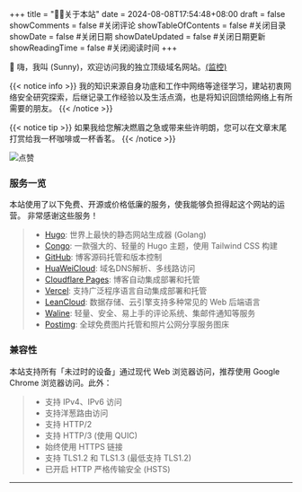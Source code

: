 +++
title = "👨‍🎓关于本站"
date = 2024-08-08T17:54:48+08:00
draft = false
showComments = false         #关闭评论
showTableOfContents = false  #关闭目录
showDate = false             #关闭日期
showDateUpdated = false      #关闭日期更新
showReadingTime = false     #关闭阅读时间
+++


👋 嗨，我叫 (Sunny)，欢迎访问我的独立顶级域名网站。[(监控)](https://stats.uptimerobot.com/WRUEz9E6PN)

{{< notice info >}}
我的知识来源自身功底和工作中网络等途径学习，建站初衷网络安全研究探索，后继记录工作经验以及生活点滴，也是将知识回馈给网络上有所需要的朋友。
{{< /notice >}}

{{< notice tip >}}
如果我给您解决燃眉之急或带来些许明朗，您可以在文章末尾打赏给我一杯咖啡或一杯香茗。
{{< /notice >}}

![点赞](/images/16470417356358.jpg)

### 服务一览
本站使用了以下免费、开源或价格低廉的服务，使我能够负担得起这个网站的运营。  非常感谢这些服务！
>- [Hugo](https://gohugo.io/): 世界上最快的静态网站生成器 (Golang)
>- [Congo](https://jpanther.github.io/congo/zh-hans/): 一款强大的、轻量的 Hugo 主题，使用 Tailwind CSS 构建
>- [GitHub](https://GitHub.com): 博客源码托管和版本控制
>- [HuaWeiCloud](https://auth.huaweicloud.com/authui/login.html#/login): 域名DNS解析、多线路访问
>- [Cloudflare Pages](https://dash.cloudflare.com/login): 博客自动集成部署和托管
>- [Vercel](https://vercel.com/login): 支持广泛程序语言自动集成部署和托管
>- [LeanCloud](https://console.leancloud.app/login): 数据存储、云引擎支持多种常见的 Web 后端语言
>- [Waline](https://waline.js.org/): 轻量、安全、易上手的评论系统、集邮件通知等服务
>- [Postimg](https://postimages.org/): 全球免费图片托管和照片公网分享服务图床

### 兼容性  
本站支持所有「未过时的设备」通过现代 Web 浏览器访问，推荐使用 Google Chrome 浏览器访问。此外：  

>- 支持 IPv4、IPv6 访问  
>- 支持洋葱路由访问  
>- 支持 HTTP/2  
>- 支持 HTTP/3 (使用 QUIC)  
>- 始终使用 HTTPS 链接  
>- 支持 TLS1.2 和 TLS1.3 (最低支持 TLS1.2)  
>- 已开启 HTTP 严格传输安全 (HSTS)  
---

